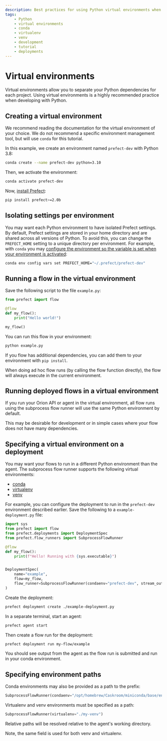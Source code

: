 ```yaml
---
description: Best practices for using Python virtual environments when developing Prefect flows.
tags:
    - Python
    - virtual environments
    - conda
    - virtualenv
    - venv
    - development
    - tutorial
    - deployments
---
```


# Virtual environments

Virtual environments allow you to separate your Python dependencies for each project. Using virtual environments is a highly recommended practice when developing with Python.

## Creating a virtual environment

We recommend reading the documentation for the virtual environment of your choice. We do not recommend a specific environment management tool, but will use `conda` for this tutorial.

In this example, we create an environment named `prefect-dev` with Python 3.8:

```bash
conda create --name prefect-dev python=3.10   
```

Then, we activate the environment:

```bash
conda activate prefect-dev
```

Now, [install Prefect](/getting-started/installation.md):
```bash
pip install prefect>=2.0b
```

## Isolating settings per environment

You may want each Python environment to have isolated Prefect settings. By default, Prefect settings are stored in your home directory and are shared across all versions of Python. To avoid this, you can change the `PREFECT_HOME` setting to a unique directory per environment. For example, with `conda` you may [configure the environment so the variable is set when your environment is activated](https://docs.conda.io/projects/conda/en/latest/user-guide/tasks/manage-environments.html#setting-environment-variables):

```bash
conda env config vars set PREFECT_HOME="~/.prefect/prefect-dev"
```

## Running a flow in the virtual environment

Save the following script to the file `example.py`:

```python
from prefect import flow

@flow
def my_flow():
    print("Hello world!")

my_flow()
```

You can run this flow in your environment:

```bash
python example.py
```

If you flow has additional dependencies, you can add them to your environment with `pip install`.

When doing ad hoc flow runs (by calling the flow function directly), the flow will always execute in the current environment.

## Running deployed flows in a virtual environment

If you run your Orion API or agent in the virtual environment, all flow runs using the subprocess flow runner will use the same Python environment by default.

This may be desirable for development or in simple cases where your flow does not have many dependencies.

## Specifying a virtual environment on a deployment

You may want your flows to run in a different Python environment than the agent. The subprocess flow runner supports the following virtual environments:

- [conda](https://docs.conda.io/projects/conda/en/latest/user-guide/tasks/manage-environments.html)
- [virtualenv](https://virtualenv.pypa.io/en/latest/)
- [venv](https://docs.python.org/3/library/venv.html)


For example, you can configure the deployment to run in the `prefect-dev` environment described earlier. Save the following to a `example-deployment.py` file:

```python
import sys
from prefect import flow
from prefect.deployments import DeploymentSpec
from prefect.flow_runners import SubprocessFlowRunner

@flow
def my_flow():
    print(f"Hello! Running with {sys.executable}")


DeploymentSpec(
    name="example",
    flow=my_flow,
    flow_runner=SubprocessFlowRunner(condaenv="prefect-dev", stream_output=True)
)
```

Create the deployment:

```bash
prefect deployment create ./example-deployment.py
```

In a separate terminal, start an agent:

```bash
prefect agent start
```

Then create a flow run for the deployment:

```bash
prefect deployment run my-flow/example
```

You should see output from the agent as the flow run is submitted and run in your conda environment.

## Specifying environment paths

Conda environments may also be provided as a path to the prefix:

```python
SubprocessFlowRunner(condaenv="/opt/homebrew/Caskroom/miniconda/base/envs/prefect-dev")
```

Virtualenv and venv environments must be specified as a path:

```python
SubprocessFlowRunner(virtualenv="./my-venv")
```

Relative paths will be resolved relative to the agent's working directory.

Note, the same field is used for both venv and virtualenv.
